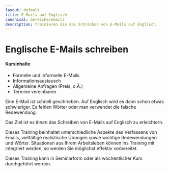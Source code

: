 ```yaml
---
layout: default
title: E-Mails auf Englisch
canonical: bereiche/emails
description: Trainieren Sie das Schreiben von E-Mails auf Englisch.
---
```

# Englische E-Mails schreiben

#### Kursinhalte

*   Formelle und informelle E-Mails
*   Informationsaustausch
*   Allgemeine Anfragen (Preis, o.Ä.)
*   Termine vereinbaren

Eine E-Mail ist schnell geschrieben. Auf Englisch wird es dann schon etwas schwieriger. Es fehlen Wörter oder man verwendet die falsche Redewendung.

Das Ziel ist es *Ihnen* das Schreiben von E-Mails auf Englisch zu erleichtern.

Dieses Training beinhaltet unterschiedliche Aspekte des Verfassens von Emails, vielfältige realistische Übungen sowie wichtige Redewendungen und Wörter. Situationen aus Ihrem Arbeitsleben können ins Training mit integriert werden, so werden Sie möglichst effektiv vorbereitet.

Dieses Training kann in Seminarform oder als wöchentlicher Kurs durchgeführt werden.
